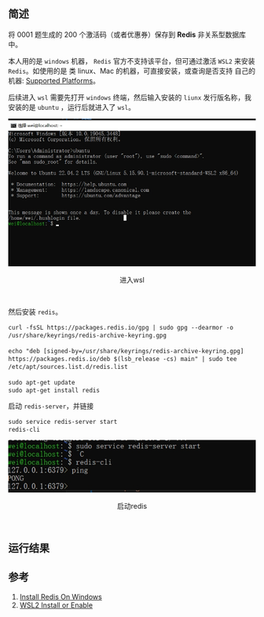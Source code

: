 <!-- @format -->

## 简述

将 0001 题生成的 200 个激活码（或者优惠券）保存到 **Redis** 非关系型数据库中。

本人用的是 `windows` 机器， `Redis` 官方不支持该平台，但可通过激活 `WSL2` 来安装 `Redis`。如使用的是 类 linux、Mac 的机器，可直接安装，或查询是否支持 自己的机器: [Supported Platforms](https://docs.redis.com/latest/rs/installing-upgrading/install/plan-deployment/supported-platforms/)。

后续进入 `wsl` 需要先打开 `windows` 终端，然后输入安装的 `liunx` 发行版名称，我安装的是 `ubuntu` ，运行后就进入了 `wsl`。

![进入wsl](./imgs/enter_wsl.png)

<p align='center'>进入wsl</p>
<br/>

然后安装 `redis`。

```shell
curl -fsSL https://packages.redis.io/gpg | sudo gpg --dearmor -o /usr/share/keyrings/redis-archive-keyring.gpg

echo "deb [signed-by=/usr/share/keyrings/redis-archive-keyring.gpg] https://packages.redis.io/deb $(lsb_release -cs) main" | sudo tee /etc/apt/sources.list.d/redis.list

sudo apt-get update
sudo apt-get install redis
```

启动 `redis-server`，并链接

```shell
sudo service redis-server start
redis-cli
```

![启动redis](./imgs/redis-cli-start.png)

<p align='center'>启动redis</p>
<br/>

## 运行结果

## 参考

1. [Install Redis On Windows](https://redis.io/docs/getting-started/installation/install-redis-on-windows/)
2. [WSL2 Install or Enable](https://learn.microsoft.com/zh-cn/windows/wsl/install)
